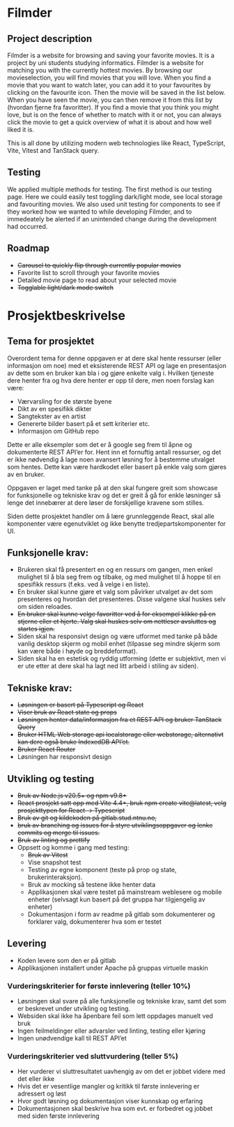 # Filmder

## Project description

Filmder is a website for browsing and saving your favorite movies.
It is a project by uni students studying informatics.
Filmder is a website for matching you with the currently hottest movies. By browsing our movieselection, you will find movies that you will love. When you find a movie that you want to watch later, you can add it to your favourites by clicking on the favourite icon. Then the movie will be saved in the list below. When you have seen the movie, you can then remove it from this list by (hvordan fjerne fra favoritter). If you find a movie that you think you might love, but is on the fence of whether to match with it or not, you can always click the movie to get a quick overview of what it is about and how well liked it is.

This is all done by utilizing modern web technologies like React, TypeScript, Vite, Vitest and TanStack query.

## Testing

We applied multiple methods for testing.
The first method is our testing page. Here we could easily test toggling dark/light mode, see local storage and favouriting movies. We also used unit testing for components to see if they worked how we wanted to while developing Filmder, and to immedeately be alerted if an unintended change during the development had occurred.

## Roadmap

- ~~Carousel to quickly flip through currently popular movies~~
- Favorite list to scroll through your favorite movies
- Detailed movie page to read about your selected movie
- ~~Togglable light/dark mode switch~~

# Prosjektbeskrivelse

## Tema for prosjektet

Overordent tema for denne oppgaven er at dere skal hente ressurser (eller informasjon om noe) med et eksisterende REST API og lage en presentasjon av dette som en bruker kan bla i og gjøre enkelte valg i. Hvilken tjeneste dere henter fra og hva dere henter er opp til dere, men noen forslag kan være:

- Værvarsling for de største byene
- Dikt av en spesifikk dikter
- Sangtekster av en artist
- Genererte bilder basert på et sett kriterier etc.
- Informasjon om GitHub repo

Dette er alle eksempler som det er å google seg frem til åpne og dokumenterte REST API’er for. Hent inn et fornuftig antall ressurser, og det er ikke nødvendig å lage noen avansert løsning for å bestemme utvalget som hentes. Dette kan være hardkodet eller basert på enkle valg som gjøres av en bruker.

Oppgaven er laget med tanke på at den skal fungere greit som showcase for funksjonelle og tekniske krav og det er greit å gå for enkle løsninger så lenge det innebærer at dere løser de forskjellige kravene som stilles.

Siden dette prosjektet handler om å lære grunnleggende React, skal alle komponenter være egenutviklet og ikke benytte tredjepartskomponenter for UI.

## Funksjonelle krav:

- Brukeren skal få presentert en og en ressurs om gangen, men enkel mulighet til å bla seg frem og tilbake, og med mulighet til å hoppe til en spesifikk ressurs (f.eks. ved å velge i en liste).
- En bruker skal kunne gjøre et valg som påvirker utvalget av det som presenteres og hvordan det presenteres. Disse valgene skal huskes selv om siden reloades.
- ~~En bruker skal kunne velge favoritter ved å for eksempel klikke på en stjerne eller et hjerte. Valg skal huskes selv om nettleser avsluttes og startes igjen.~~
- Siden skal ha responsivt design og være utformet med tanke på både vanlig desktop skjerm og mobil enhet (tilpasse seg mindre skjerm som kan være både i høyde og breddeformat).
- Siden skal ha en estetisk og ryddig utforming (dette er subjektivt, men vi er ute etter at dere skal ha lagt ned litt arbeid i stiling av siden).

## Tekniske krav:

- ~~Løsningen er basert på Typescript og React~~
- ~~Viser bruk av React state og props~~
- ~~Løsningen henter data/informasjon fra et REST API og bruker TanStack Query~~
- ~~Bruker HTML Web storage api localstorage eller webstorage, alternativt kan dere også bruke IndexedDB API’et.~~
- ~~Bruker React Router~~
- Løsningen har responsivt design

## Utvikling og testing

- ~~Bruk av Node.js v20.5+ og npm v9.8+~~
- ~~React prosjekt satt opp med Vite 4.4+, bruk npm create vite@latest, velg prosjekttypen for React -> Typescript~~
- ~~Bruk av git og kildekoden på gitlab.stud.ntnu.no,~~
- ~~bruk av branching og issues for å styre utviklingsoppgaver og lenke commits og merge til issues.~~
- ~~Bruk av linting og prettify~~
- Oppsett og komme i gang med testing:
  - ~~Bruk av Vitest~~
  - Vise snapshot test
  - Testing av egne komponent (teste på prop og state, brukerinteraksjon).
  - Bruk av mocking så testene ikke henter data
  - Applikasjonen skal være testet på mainstream weblesere og mobile enheter (selvsagt kun basert på det gruppa har tilgjengelig av enheter)
  - Dokumentasjon i form av readme på gitlab som dokumenterer og forklarer valg, dokumenterer hva som er testet

## Levering

- Koden levere som den er på gitlab
- Applikasjonen installert under Apache på gruppas virtuelle maskin

### Vurderingskriterier for første innlevering (teller 10%)

- Løsningen skal svare på alle funksjonelle og tekniske krav, samt det som er beskrevet under utvikling og testing.
- Websiden skal ikke ha åpenbare feil som lett oppdages manuelt ved bruk
- Ingen feilmeldinger eller advarsler ved linting, testing eller kjøring
- Ingen unødvendige kall til REST API’et

### Vurderingskriterier ved sluttvurdering (teller 5%)

- Her vurderer vi sluttresultatet uavhengig av om det er jobbet videre med det eller ikke
- Hvis det er vesentlige mangler og kritikk til første innlevering er adressert og løst
- Hvor godt løsning og dokumentasjon viser kunnskap og erfaring
- Dokumentasjonen skal beskrive hva som evt. er forbedret og jobbet med siden første innlevering
